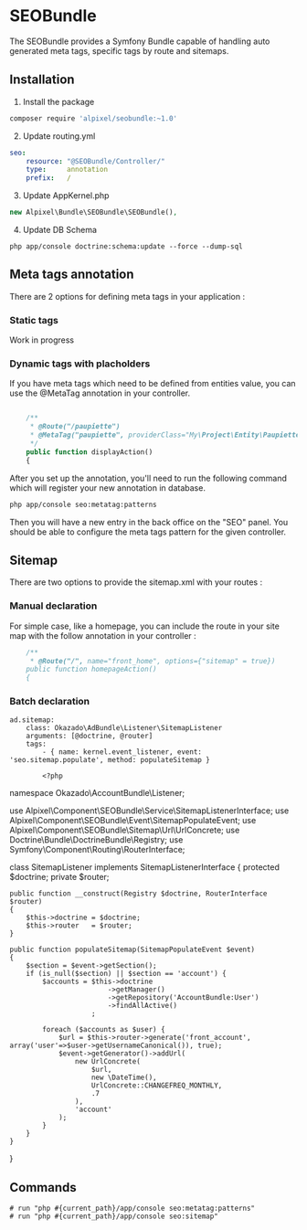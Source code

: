 
SEOBundle
===========

The SEOBundle provides a Symfony Bundle capable of handling auto generated meta tags, specific tags by route and sitemaps.



## Installation

1. Install the package

```bash
composer require 'alpixel/seobundle:~1.0'
```

2. Update routing.yml

```yaml
seo:
    resource: "@SEOBundle/Controller/"
    type:     annotation
    prefix:   /    
```


3. Update AppKernel.php

```php
new Alpixel\Bundle\SEOBundle\SEOBundle(),
```


4. Update DB Schema

```
php app/console doctrine:schema:update --force --dump-sql
```


## Meta tags annotation

There are 2 options for defining meta tags in your application : 

### Static tags

Work in progress


### Dynamic tags with placholders

If you have meta tags which need to be defined from entities value, you can use the @MetaTag annotation in your controller.


```php

    /**
     * @Route("/paupiette")
     * @MetaTag("paupiette", providerClass="My\Project\Entity\Paupiette", title="Paupiette page")
     */
    public function displayAction()
    {

```

After you set up the annotation, you'll need to run the following command which will register your new annotation in database.

```bash
php app/console seo:metatag:patterns
```


Then you will have a new entry in the back office on the "SEO" panel. You should be able to configure the meta tags pattern for the given controller.


## Sitemap

There are two options to provide the sitemap.xml with your routes :

### Manual declaration

For simple case, like a homepage, you can include the route in your site map with the follow annotation in your controller :

```php
    /**
     * @Route("/", name="front_home", options={"sitemap" = true})
    public function homepageAction()
    {
```

### Batch declaration
     
    ad.sitemap:
        class: Okazado\AdBundle\Listener\SitemapListener
        arguments: [@doctrine, @router]
        tags:
            - { name: kernel.event_listener, event: 'seo.sitemap.populate', method: populateSitemap }
            
            <?php

namespace Okazado\AccountBundle\Listener;

use Alpixel\Component\SEOBundle\Service\SitemapListenerInterface;
use Alpixel\Component\SEOBundle\Event\SitemapPopulateEvent;
use Alpixel\Component\SEOBundle\Sitemap\Url\UrlConcrete;
use Doctrine\Bundle\DoctrineBundle\Registry;
use Symfony\Component\Routing\RouterInterface;

class SitemapListener implements SitemapListenerInterface
{
    protected $doctrine;
    private $router;

    public function __construct(Registry $doctrine, RouterInterface $router)
    {
        $this->doctrine = $doctrine;
        $this->router   = $router;
    }

    public function populateSitemap(SitemapPopulateEvent $event)
    {
        $section = $event->getSection();
        if (is_null($section) || $section == 'account') {
            $accounts = $this->doctrine
                            ->getManager()
                            ->getRepository('AccountBundle:User')
                            ->findAllActive()
                        ;

            foreach ($accounts as $user) {
                $url = $this->router->generate('front_account', array('user'=>$user->getUsernameCanonical()), true);
                $event->getGenerator()->addUrl(
                    new UrlConcrete(
                        $url,
                        new \DateTime(),
                        UrlConcrete::CHANGEFREQ_MONTHLY,
                        .7
                    ),
                    'account'
                );
            }
        }
    }
}



## Commands

    # run "php #{current_path}/app/console seo:metatag:patterns"
    # run "php #{current_path}/app/console seo:sitemap"
